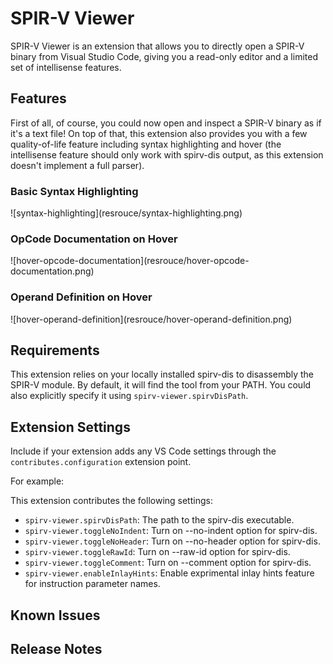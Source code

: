 # SPIR-V Viewer

SPIR-V Viewer is an extension that allows you to directly open a SPIR-V binary from Visual Studio Code, giving you a read-only editor and a limited set of intellisense features.

## Features

First of all, of course, you could now open and inspect a SPIR-V binary as if it's a text file! On top of that, this extension also provides you with a few quality-of-life feature including syntax highlighting and hover (the intellisense feature should only work with spirv-dis output, as this extension doesn't implement a full parser).

### Basic Syntax Highlighting
\!\[syntax-highlighting\]\(resrouce/syntax-highlighting.png\)

### OpCode Documentation on Hover
\!\[hover-opcode-documentation\]\(resrouce/hover-opcode-documentation.png\)

### Operand Definition on Hover
\!\[hover-operand-definition\]\(resrouce/hover-operand-definition.png\)

## Requirements

This extension relies on your locally installed spirv-dis to disassembly the SPIR-V module. By default, it will find the tool from your PATH. You could also explicitly specify it using `spirv-viewer.spirvDisPath`.

## Extension Settings

Include if your extension adds any VS Code settings through the `contributes.configuration` extension point.

For example:

This extension contributes the following settings:

* `spirv-viewer.spirvDisPath`: The path to the spirv-dis executable.
* `spirv-viewer.toggleNoIndent`: Turn on --no-indent option for spirv-dis.
* `spirv-viewer.toggleNoHeader`: Turn on --no-header option for spirv-dis.
* `spirv-viewer.toggleRawId`: Turn on --raw-id option for spirv-dis.
* `spirv-viewer.toggleComment`: Turn on --comment option for spirv-dis.
* `spirv-viewer.enableInlayHints`: Enable exprimental inlay hints feature for instruction parameter names.

## Known Issues

<!-- Calling out known issues can help limit users opening duplicate issues against your extension. -->

## Release Notes

<!-- Users appreciate release notes as you update your extension. -->

<!-- ### 1.0.0

Initial release of ... -->